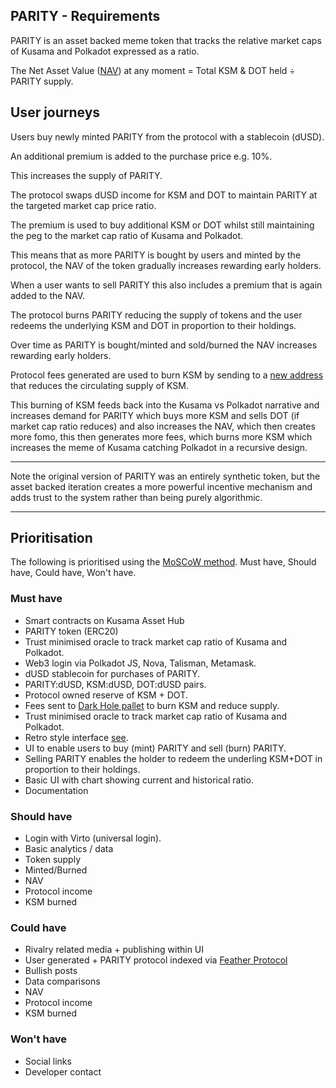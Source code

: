 ## PARITY - Requirements

PARITY is an asset backed meme token that tracks the relative market caps of Kusama and Polkadot expressed as a ratio.

The Net Asset Value ([NAV](https://www.reddit.com/r/MSTR/comments/1fzgwk2/a_nav_explanation/)) at any moment = Total KSM & DOT held ÷ PARITY supply.

## User journeys 

Users buy newly minted PARITY from the protocol with a stablecoin (dUSD). 

An additional premium is added to the purchase price e.g. 10%.

This increases the supply of PARITY.

The protocol swaps dUSD income for KSM and DOT to maintain PARITY at the targeted market cap price ratio. 

The premium is used to buy additional KSM or DOT whilst still maintaining the peg to the market cap ratio of Kusama and Polkadot.

This means that as more PARITY is bought by users and minted by the protocol, the NAV of the token gradually increases rewarding early holders.

When a user wants to sell PARITY this also includes a premium that is again added to the NAV. 

The protocol burns PARITY reducing the supply of tokens and the user redeems the underlying KSM and DOT in proportion to their holdings.

Over time as PARITY is bought/minted and sold/burned the NAV increases rewarding early holders.

Protocol fees generated are used to burn KSM by sending to a [new address](https://kusama.subsquare.io/referenda/539) that reduces the circulating supply of KSM.

This burning of KSM feeds back into the Kusama vs Polkadot narrative and increases demand for PARITY which buys more KSM and sells DOT (if market cap ratio reduces) and also increases the NAV, which then creates more fomo, this then generates more fees, which burns more KSM which increases the meme of Kusama catching Polkadot in a recursive design.  

---

Note the original version of PARITY was an entirely synthetic token, but the asset backed iteration creates a more powerful incentive mechanism and adds trust to the system rather than being purely algorithmic. 

---

## Prioritisation

The following is prioritised using the [MoSCoW method](https://en.wikipedia.org/wiki/MoSCoW_method). Must have, Should have, Could have, Won't have. 

### Must have

- Smart contracts on Kusama Asset Hub
- PARITY token (ERC20)
- Trust minimised oracle to track market cap ratio of Kusama and Polkadot.
- Web3 login via Polkadot JS, Nova, Talisman, Metamask.  
- dUSD stablecoin for purchases of PARITY.
- PARITY:dUSD, KSM:dUSD, DOT:dUSD pairs.
- Protocol owned reserve of KSM + DOT. 
- Fees sent to [Dark Hole pallet](https://kusama.subsquare.io/referenda/539) to burn KSM and reduce supply. 
- Trust minimised oracle to track market cap ratio of Kusama and Polkadot.
- Retro style interface [see](https://parity.birdbrain.lol).
- UI to enable users to buy (mint) PARITY and sell (burn) PARITY.
 - Selling PARITY enables the holder to redeem the underling KSM+DOT in proportion to their holdings.
- Basic UI with chart showing current and historical ratio.
- Documentation

### Should have 

- Login with Virto (universal login).
- Basic analytics / data
 - Token supply
 - Minted/Burned
 - NAV
 - Protocol income
 - KSM burned  

### Could have 

- Rivalry related media + publishing within UI 
- User generated + PARITY protocol indexed via [Feather Protocol](https://github.com/Decent-Partners/Feather-Protocol)  
 - Bullish posts
 - Data comparisons
 - NAV
 - Protocol income
 - KSM burned 

### Won't have 

- Social links
- Developer contact



